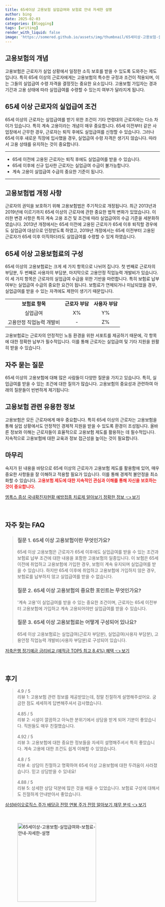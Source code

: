 ```yaml
---
title: 65세이상 고용보험 실업급여와 보험료 안내 자세한 설명
author: bing
date: 2025-02-03
categories: [Blogging]
tags: [writing]
render_with_liquid: false
image: 'https://somered.github.io/assets/img/thumbnail/65세이상-고용보험-실업급여와-보험료-안내-자세한-설명.webp'
---
```



<h2 id='고용보험의 개념'>고용보험의 개념</h2>

<p>고용보험은 근로자가 실업 상황에서 일정한 소득 보호를 받을 수 있도록 도와주는 제도입니다. 특히 65세 이상의 근로자에게는 고용보험의 특수한 규정과 조건이 적용되며, 이는 그들의 실업급여 수령 자격을 결정짓는 중요한 요소입니다. 고용보험 가입자는 경과 기간과 고용 상태에 따라 실업급여를 수령할 수 있는지 여부가 달라지게 됩니다. </p>

<h2 id='65세 이상 근로자의 실업급여 조건'>65세 이상 근로자의 실업급여 조건</h2>

<p>65세 이상의 근로자는 실업급여를 받기 위한 조건이 기타 연령대의 근로자와는 다소 차이가 있습니다. 특히 계속 고용이라는 개념이 매우 중요합니다. 65세 이전부터 같은 사업장에서 근무한 경우, 근로자는 퇴직 후에도 실업급여를 신청할 수 있습니다. 그러나 65세 이후 새로운 직장에 입사했을 경우, 실업급여 수령 자격은 생기지 않습니다. 따라서 고용 상태를 유지하는 것이 중요합니다.</p>

<hr />

<ul>
    <li>65세 이전에 고용된 근로자는 퇴직 후에도 실업급여를 받을 수 있습니다.</li>
    <li>65세 이후에 신규 입사한 근로자는 실업급여 수급이 불가능합니다.</li>
    <li>계속 고용이 실업급여 수급의 중요한 기준이 됩니다.</li>
</ul>

<hr />

<h2 id='고용보험법 개정 사항'>고용보험법 개정 사항</h2>

<p>근로자의 권익을 보호하기 위해 고용보험법은 주기적으로 개정됩니다. 최근 2013년과 2019년에 이르기까지 65세 이상의 근로자에 관한 중요한 법적 변화가 있었습니다. 이러한 변경 사항은 특히 계속 고용 조건 및 조건에 따라 실업급여의 수급 기준을 세분화하였습니다. 2013년 개정에서는 65세 이전에 고용된 근로자가 65세 이후 퇴직할 경우에도 실업급여 대상으로 인정받도록 하였고, 2019년 개정에서는 65세 이전부터 고용된 근로자가 65세 이후 이직하더라도 실업급여를 수령할 수 있게 하였습니다.</p>

<h2 id='65세 이상 고용보험료의 구성'>65세 이상 고용보험료의 구성</h2>

<p>65세 이상의 고용보험료는 크게 세 가지 항목으로 나뉘어 집니다. 첫 번째로 근로자의 부담분, 두 번째로 사용자의 부담분, 마지막으로 고용안정 직업능력 개발비가 있습니다. 이 세 가지 항목은 근로자의 실업급여 수급을 위한 기반을 마련합니다. 특히 보험료 납부 여부는 실업급여 수급의 중요한 요건이 됩니다. 보험료가 연체되거나 미납되었을 경우, 실업급여를 받을 수 있는 자격에도 제한이 생기기 때문입니다.</p>

<table>
    <tr>
        <td style="text-align: center; height: 17px;"><b>보험료 항목</b></td>
        <td style="text-align: center; height: 17px;"><b>근로자 부담</b></td>
        <td style="text-align: center; height: 17px;"><b>사용자 부담</b></td>
    </tr>
    <tr>
        <td style="text-align: center; height: 17px;">실업급여</td>
        <td style="text-align: center; height: 17px;">X%</td>
        <td style="text-align: center; height: 17px;">Y%</td>
    </tr>
    <tr>
        <td style="text-align: center; height: 17px;">고용안정 직업능력 개발비</td>
        <td style="text-align: center; height: 17px;">-</td>
        <td style="text-align: center; height: 17px;">Z%</td>
    </tr>
</table>

<p>고용보험료는 근로자의 안정적인 노동 환경을 위한 서포트를 제공하기 때문에, 각 항목에 대한 정확한 납부가 필수적입니다. 이를 통해 근로자는 실업급여 및 기타 지원을 원활히 받을 수 있습니다.</p>

<h2 id='자주 묻는 질문'>자주 묻는 질문</h2>

<p>65세 이상의 고용보험에 대해 많은 사람들이 다양한 질문을 가지고 있습니다. 특히, 실업급여를 받을 수 있는 조건에 대한 질의가 많습니다. 고용보험의 중요성과 관련하여 아래의 질문들이 빈번하게 제기됩니다:</p>

<h2 id='고용보험 관련 유용한 정보'>고용보험 관련 유용한 정보</h2>

<p>고용보험은 모든 근로자에게 매우 중요합니다. 특히 65세 이상의 근로자는 고용보험을 통해 실업 상황에서도 안정적인 경제적 지원을 받을 수 있도록 환경이 조성됩니다. 올바른 정보와 이해는 근로자들이 효율적으로 고용보험 제도를 활용하는 데 필수적입니다. 지속적으로 고용보험에 대한 교육과 정보 접근성을 높이는 것이 필요합니다.</p>

<h2 id='마무리'>마무리</h2>

<p>숙지가 된 내용을 바탕으로 65세 이상의 근로자가 고용보험 제도를 활용함에 있어, 매우 중요한 사항들을 잘 이해하고 적용할 필요가 있습니다. 이를 통해 경제적 불안정을 최소화할 수 있습니다. <b><span style="color: #ee2323;">고용보험 제도에 대한 지속적인 관심과 이해를 통해 자신을 보호하는 것이 중요합니다.</span></b></p>


<p><a class="click-button" title="엠폭스 증상 국내확진자현황 예방접종 치료제 알아보기 정확한 정보" href="https://somered.github.io/posts/%EC%97%A0%ED%8F%AD%EC%8A%A4-%EC%A6%9D%EC%83%81-%EA%B5%AD%EB%82%B4%ED%99%95%EC%A7%84%EC%9E%90%ED%98%84%ED%99%A9-%EC%98%88%EB%B0%A9%EC%A0%91%EC%A2%85-%EC%B9%98%EB%A3%8C%EC%A0%9C-%EC%95%8C%EC%95%84%EB%B3%B4%EA%B8%B0-%EC%A0%95%ED%99%95%ED%95%9C-%EC%A0%95%EB%B3%B4/" rel="dofollow">엠폭스 증상 국내확진자현황 예방접종 치료제 알아보기 정확한 정보 👈 보기</a></p><br>
<h2 id='자주_찾는_FAQ'>자주 찾는 FAQ</h2>
<div itemscope="" itemtype="https://schema.org/FAQPage"> 
<blockquote> 
<div itemscope="" itemprop="mainEntity" itemtype="https://schema.org/Question"> 
<h3 itemprop="name">질문 1. 65세 이상 고용보험이란 무엇인가요?</h3> 
<div itemscope="" itemprop="acceptedAnswer" itemtype="https://schema.org/Answer"> 
<span itemprop="text"> 
<p>65세 이상 고용보험은 근로자가 65세 이후에도 실업급여를 받을 수 있는 조건과 보험료 납부 조건에 대한 내용을 포함한 고용보험의 일종입니다. 이 보험은 65세 이전에 취업하고 고용보험에 가입한 경우, 보험이 계속 유지되며 실업급여를 받을 수 있습니다. 하지만 65세 이후에 취업하고 고용보험에 가입하지 않은 경우, 보험료를 납부하지 않고 실업급여를 받을 수 없습니다.</p> 
</span> 
</div> 
</div> 
<div itemscope="" itemprop="mainEntity" itemtype="https://schema.org/Question"> 
<h3 itemprop="name">질문 2. 65세 이상 고용보험의 중요한 포인트는 무엇인가요?</h3> 
<div itemscope="" itemprop="acceptedAnswer" itemtype="https://schema.org/Answer"> 
<span itemprop="text"> 
<p>'계속 고용'이 실업급여를 받을 수 있는 중요한 조건이며, 근로자는 65세 이전부터 고용보험에 가입하고 계속 고용되어야만 실업급여를 받을 수 있습니다.</p> 
</span> 
</div> 
</div> 
<div itemscope="" itemprop="mainEntity" itemtype="https://schema.org/Question"> 
<h3 itemprop="name">질문 3. 65세 이상 고용보험료는 어떻게 구성되어 있나요?</h3> 
<div itemscope="" itemprop="acceptedAnswer" itemtype="https://schema.org/Answer"> 
<span itemprop="text"> 
<p>65세 이상 고용보험료는 실업급여(근로자 부담분), 실업급여(사용자 부담분), 고용안정 직업능력 개발비(사용자 부담분)로 구성되어 있습니다.</p> 
</span> 
</div> 
</div> 
</blockquote> 
</div>
<p><a class="click-button" title="저축은행 정기예금 금리비교 (예적금 TOP5 최고 8.4%) 혜택" href="https://somered.github.io/posts/%EC%A0%80%EC%B6%95%EC%9D%80%ED%96%89-%EC%A0%95%EA%B8%B0%EC%98%88%EA%B8%88-%EA%B8%88%EB%A6%AC%EB%B9%84%EA%B5%90-(%EC%98%88%EC%A0%81%EA%B8%88-TOP5-%EC%B5%9C%EA%B3%A0-8.4-)-%ED%98%9C%ED%83%9D/" rel="dofollow">저축은행 정기예금 금리비교 (예적금 TOP5 최고 8.4%) 혜택 👈 보기</a></p><br>
<h2 id='후기'>후기</h2>
<div itemscope itemtype="https://schema.org/Product">
  <blockquote>
  <div itemprop="review" itemscope itemtype="https://schema.org/Review">
      <div itemprop="reviewRating" itemscope itemtype="https://schema.org/Rating"> <span itemprop="ratingValue">4.9</span> / <span itemprop="bestRating">5</span> </div>
      <span itemprop="reviewBody">리뷰 1: 고용보험 관련 정보를 제공받았는데, 정말 친절하게 설명해주셨어요. 궁금한 점도 세세하게 답변해주셔서 감사했습니다.</span>
  </div>
  <br>
  <div itemprop="review" itemscope itemtype="https://schema.org/Review">
      <div itemprop="reviewRating" itemscope itemtype="https://schema.org/Rating"> <span itemprop="ratingValue">4.85</span> / <span itemprop="bestRating">5</span> </div>
      <span itemprop="reviewBody">리뷰 2: 시설이 깔끔하고 아늑한 분위기에서 상담을 받게 되어 기분이 좋았습니다. 직원들도 매우 친절했습니다.</span>
  </div>
  <br>
  <div itemprop="review" itemscope itemtype="https://schema.org/Review">
      <div itemprop="reviewRating" itemscope itemtype="https://schema.org/Rating"> <span itemprop="ratingValue">4.92</span> / <span itemprop="bestRating">5</span> </div>
      <span itemprop="reviewBody">리뷰 3: 고용보험에 대한 중요한 정보들을 자세히 설명해주셔서 특히 좋았습니다. 계속 고용에 대한 조건도 쉽게 이해할 수 있었습니다.</span>
  </div>
  <br>
  <div itemprop="review" itemscope itemtype="https://schema.org/Review">
      <div itemprop="reviewRating" itemscope itemtype="https://schema.org/Rating"> <span itemprop="ratingValue">4.8</span> / <span itemprop="bestRating">5</span> </div>
      <span itemprop="reviewBody">리뷰 4: 상담이 친절하고 명확하여 65세 이상 고용보험에 대한 두려움이 사라졌습니다. 믿고 상담받을 수 있네요!</span>
  </div>
  <br>
  <div itemprop="review" itemscope itemtype="https://schema.org/Review">
      <div itemprop="reviewRating" itemscope itemtype="https://schema.org/Rating"> <span itemprop="ratingValue">4.88</span> / <span itemprop="bestRating">5</span> </div>
      <span itemprop="reviewBody">리뷰 5: 상세한 상담 덕분에 많은 것을 배울 수 있었습니다. 보험료 구성에 대해서도 친절하게 안내받아서 좋았습니다.</span>
  </div>
  </blockquote>
</div>
<p><a class="click-button" title="삼성바이오로직스 주가 배당금 전망 연봉 주가 전망 알아보기 재무 분석" href="https://somered.github.io/posts/%EC%82%BC%EC%84%B1%EB%B0%94%EC%9D%B4%EC%98%A4%EB%A1%9C%EC%A7%81%EC%8A%A4-%EC%A3%BC%EA%B0%80-%EB%B0%B0%EB%8B%B9%EA%B8%88-%EC%A0%84%EB%A7%9D-%EC%97%B0%EB%B4%89-%EC%A3%BC%EA%B0%80-%EC%A0%84%EB%A7%9D-%EC%95%8C%EC%95%84%EB%B3%B4%EA%B8%B0-%EC%9E%AC%EB%AC%B4-%EB%B6%84%EC%84%9D/" rel="dofollow">삼성바이오로직스 주가 배당금 전망 연봉 주가 전망 알아보기 재무 분석 👈 보기</a></p><br>
<figure class="image"><img src="https://somered.github.io/assets/img/thumbnail/65세이상-고용보험-실업급여와-보험료-안내-자세한-설명.webp" alt="65세이상-고용보험-실업급여와-보험료-안내-자세한-설명" width="256" height="256"></figure>